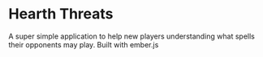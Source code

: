 Hearth Threats
===========

A super simple application to help new players understanding what spells their opponents may play. Built with ember.js